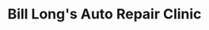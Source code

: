 ---
title: "Bill Long's Auto Repair Clinic"
url: /front-royal/bill-longs-auto-repair-clinic/
shop: car repair
---